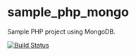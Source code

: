# sample_php_mongo

Sample PHP project using MongoDB.


[![Build Status](https://apibeta.shippable.com/projects/54192a7576d0c288e441cefd/badge?branchName=master)](https://appbeta.shippable.com/projects/54192a7576d0c288e441cefd/builds/latest)
